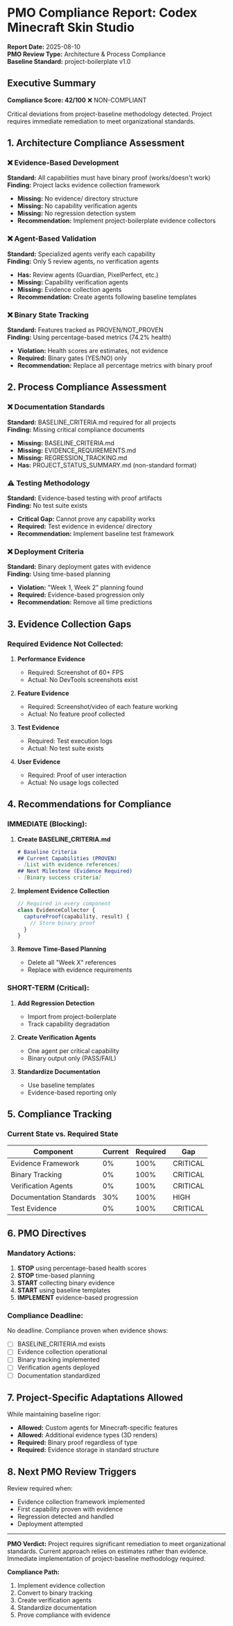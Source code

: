 # PMO Compliance Report: Codex Minecraft Skin Studio
**Report Date:** 2025-08-10  
**PMO Review Type:** Architecture & Process Compliance  
**Baseline Standard:** project-boilerplate v1.0

## Executive Summary

**Compliance Score: 42/100** ❌ NON-COMPLIANT

Critical deviations from project-baseline methodology detected. Project requires immediate remediation to meet organizational standards.

## 1. Architecture Compliance Assessment

### ❌ Evidence-Based Development
**Standard:** All capabilities must have binary proof (works/doesn't work)  
**Finding:** Project lacks evidence collection framework
- **Missing:** No evidence/ directory structure
- **Missing:** No capability verification agents
- **Missing:** No regression detection system
- **Recommendation:** Implement project-boilerplate evidence collectors

### ❌ Agent-Based Validation
**Standard:** Specialized agents verify each capability  
**Finding:** Only 5 review agents, no verification agents
- **Has:** Review agents (Guardian, PixelPerfect, etc.)
- **Missing:** Capability verification agents
- **Missing:** Evidence collection agents
- **Recommendation:** Create agents following baseline templates

### ❌ Binary State Tracking
**Standard:** Features tracked as PROVEN/NOT_PROVEN  
**Finding:** Using percentage-based metrics (74.2% health)
- **Violation:** Health scores are estimates, not evidence
- **Required:** Binary gates (YES/NO) only
- **Recommendation:** Replace all percentage metrics with binary proof

## 2. Process Compliance Assessment

### ❌ Documentation Standards
**Standard:** BASELINE_CRITERIA.md required for all projects  
**Finding:** Missing critical compliance documents
- **Missing:** BASELINE_CRITERIA.md
- **Missing:** EVIDENCE_REQUIREMENTS.md
- **Missing:** REGRESSION_TRACKING.md
- **Has:** PROJECT_STATUS_SUMMARY.md (non-standard format)

### ⚠️ Testing Methodology
**Standard:** Evidence-based testing with proof artifacts  
**Finding:** No test suite exists
- **Critical Gap:** Cannot prove any capability works
- **Required:** Test evidence in evidence/ directory
- **Recommendation:** Implement baseline test framework

### ❌ Deployment Criteria
**Standard:** Binary deployment gates with evidence  
**Finding:** Using time-based planning
- **Violation:** "Week 1, Week 2" planning found
- **Required:** Evidence-based progression only
- **Recommendation:** Remove all time predictions

## 3. Evidence Collection Gaps

### Required Evidence Not Collected:
1. **Performance Evidence**
   - Required: Screenshot of 60+ FPS
   - Actual: No DevTools screenshots exist
   
2. **Feature Evidence**
   - Required: Screenshot/video of each feature working
   - Actual: No feature proof collected
   
3. **Test Evidence**
   - Required: Test execution logs
   - Actual: No test suite exists

4. **User Evidence**
   - Required: Proof of user interaction
   - Actual: No usage logs collected

## 4. Recommendations for Compliance

### IMMEDIATE (Blocking):
1. **Create BASELINE_CRITERIA.md**
   ```markdown
   # Baseline Criteria
   ## Current Capabilities (PROVEN)
   - [List with evidence references]
   ## Next Milestone (Evidence Required)
   - [Binary success criteria]
   ```

2. **Implement Evidence Collection**
   ```javascript
   // Required in every component
   class EvidenceCollector {
     captureProof(capability, result) {
       // Store binary proof
     }
   }
   ```

3. **Remove Time-Based Planning**
   - Delete all "Week X" references
   - Replace with evidence requirements

### SHORT-TERM (Critical):
1. **Add Regression Detection**
   - Import from project-boilerplate
   - Track capability degradation

2. **Create Verification Agents**
   - One agent per critical capability
   - Binary output only (PASS/FAIL)

3. **Standardize Documentation**
   - Use baseline templates
   - Evidence-based reporting only

## 5. Compliance Tracking

### Current State vs. Required State

| Component | Current | Required | Gap |
|-----------|---------|----------|-----|
| Evidence Framework | 0% | 100% | CRITICAL |
| Binary Tracking | 0% | 100% | CRITICAL |
| Verification Agents | 0% | 100% | CRITICAL |
| Documentation Standards | 30% | 100% | HIGH |
| Test Evidence | 0% | 100% | CRITICAL |

## 6. PMO Directives

### Mandatory Actions:
1. **STOP** using percentage-based health scores
2. **STOP** time-based planning
3. **START** collecting binary evidence
4. **START** using baseline templates
5. **IMPLEMENT** evidence-based progression

### Compliance Deadline:
No deadline. Compliance proven when evidence shows:
- [ ] BASELINE_CRITERIA.md exists
- [ ] Evidence collection operational
- [ ] Binary tracking implemented
- [ ] Verification agents deployed
- [ ] Documentation standardized

## 7. Project-Specific Adaptations Allowed

While maintaining baseline rigor:
- **Allowed:** Custom agents for Minecraft-specific features
- **Allowed:** Additional evidence types (3D renders)
- **Required:** Binary proof regardless of type
- **Required:** Evidence storage in standard structure

## 8. Next PMO Review Triggers

Review required when:
- Evidence collection framework implemented
- First capability proven with evidence
- Regression detected and handled
- Deployment attempted

---

**PMO Verdict:** Project requires significant remediation to meet organizational standards. Current approach relies on estimates rather than evidence. Immediate implementation of project-baseline methodology required.

**Compliance Path:**
1. Implement evidence collection
2. Convert to binary tracking
3. Create verification agents
4. Standardize documentation
5. Prove compliance with evidence